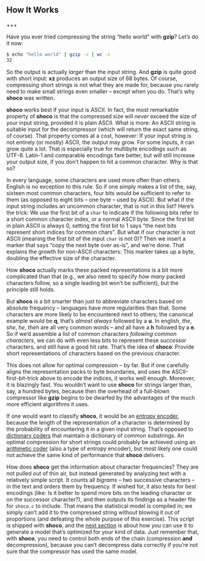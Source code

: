 ## How It Works
+++

Have you ever tried compressing the string “hello world” with **gzip**? Let’s do it now:

```bash
$ echo "hello world" | gzip -c | wc -c
32
```

So the output is actually *larger* than the input string. And **gzip** is quite good with short input: **xz** produces an output size of 68 bytes. Of course, compressing short strings is not what they are made for, because you rarely need to make small strings even smaller – except when you do. That’s why **shoco** was written.

**shoco** works best if your input is ASCII. In fact, the most remarkable property of **shoco** is that the compressed size will *never* exceed the size of your input string, provided it is plain ASCII. What is more: An ASCII string is suitable input for the decompressor (which will return the exact same string, of course). That property comes at a cost, however: If your input string is not entirely (or mostly) ASCII, the output may grow. For some inputs, it can grow quite a lot. That is especially true for multibyte encodings such as UTF-8. Latin-1 and comparable encodings fare better, but will still increase your output size, if you don’t happen to hit a common character. Why is that so?

In every language, some characters are used more often than others. English is no exception to this rule. So if one simply makes a list of the, say, sixteen most common characters, four bits would be sufficient to refer to them (as opposed to eight bits – one byte – used by ASCII). But what if the input string includes an uncommon character, that is not in this list? Here’s the trick: We use the first bit of a `char` to indicate if the following bits refer to a short common character index, or a normal ASCII byte. Since the first bit in plain ASCII is always 0, setting the first bit to 1 says “the next bits represent short indices for common chars”. But what if our character is not ASCII (meaning the first bit of the input `char` is not 0)? Then we insert a marker that says “copy the next byte over as-is”, and we’re done. That explains the growth for non-ASCII characters: This marker takes up a byte, doubling the effective size of the character.

How **shoco** actually marks these packed representations is a bit more complicated than that (e.g., we also need to specify *how many* packed characters follow, so a single leading bit won’t be sufficient), but the principle still holds.

But **shoco** is a bit smarter than just to abbreviate characters based on absolute frequency – languages have more regularities than that. Some characters are more likely to be encountered next to others; the canonical example would be **q**, that’s *almost always* followed by a **u**. In english, *the*, *she*, *he*, *then* are all very common words – and all have a **h** followed by a **e**. So if we’d assemble a list of common characters *following common characters*, we can do with even less bits to represent these *successor* characters, and still have a good hit rate. That’s the idea of **shoco**: Provide short representations of characters based on the previous character.

This does not allow for optimal compression – by far. But if one carefully aligns the representation packs to byte boundaries, and uses the ASCII-first-bit-trick above to encode the indices, it works well enough. Moreover, it is blazingly fast. You wouldn’t want to use **shoco** for strings larger than, say, a hundred bytes, because then the overhead of a full-blown compressor like **gzip** begins to be dwarfed by the advantages of the much more efficient algorithms it uses.

If one would want to classify **shoco**, it would be an [entropy encoder](http://en.wikipedia.org/wiki/Entropy_encoding), because the length of the representation of a character is determined by the probability of encountering it in a given input string. That’s opposed to [dictionary coders](http://en.wikipedia.org/wiki/Dictionary_coder) that maintain a dictionary of common substrings. An optimal compression for short strings could probably be achieved using an [arithmetic coder](http://en.wikipedia.org/wiki/Arithmetic_coding) (also a type of entropy encoder), but most likely one could not achieve the same kind of performance that **shoco** delivers.

How does **shoco** get the information about character frequencies? They are not pulled out of thin air, but instead generated by analyzing text with a relatively simple script. It counts all *bigrams* – two successive characters – in the text and orders them by frequency. If wished for, it also tests for best encodings (like: Is it better to spend more bits on the leading character or on the successor character?), and then outputs its findings as a header file for `shoco.c` to include. That means the statistical model is compiled in; we simply can’t add it to the compressed string without blowing it out of proportions (and defeating the whole purpose of this exercise). This script is shipped with **shoco**, and the [next section](#generating-compression-models) is about how *you* can use it to generate a model that’s optimized for *your* kind of data. Just remember that, with **shoco**, you need to control both ends of the chain (compression **and** decompression), because you can’t decompress data correctly if you’re not sure that the compressor has used the same model.
